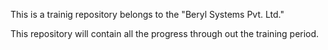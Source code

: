 This is a trainig repository belongs to the "Beryl Systems Pvt. Ltd."


This repository will contain all the progress through out the training period.
